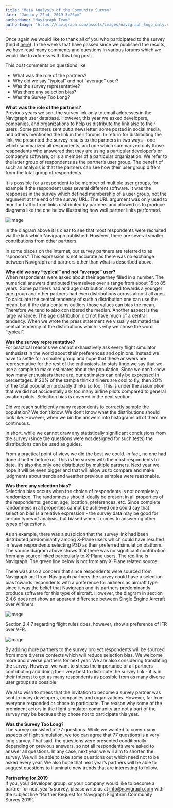 ```yaml
---
title: "Meta Analysis of the Community Survey"
date: "January 22nd, 2019 3:26pm"
authorName: "Navigraph Team"
authorImage: "https://navigraph.com/assets/images/navigraph_logo_only.svg"
---
```


Once again we would like to thank all of you who participated to the survey (find it [here](https://download.navigraph.com/docs/navigraph-flightsim-community-survey-2018-final.pdf)). In the weeks that have passed since we published the results, we have read many comments and questions in various forums which we would like to address with this blog post.

This post comments on questions like:

* What was the role of the partners?
* Why did we say “typical” and not “average” user?
* Was the survey representative?
* Was there any selection bias?
* Was the Survey Too Long?

**What was the role of the partners?**  
Previous years we sent the survey link only to email addresses in the Navigraph user database. However, this year we asked developers, companies, and organizations to help us distribute the link also to their users. Some partners sent out a newsletter, some posted in social media, and others mentioned the link in their forums. In return for distributing the link, we presented the survey results to the partners in two ways - one which summarized all respondents, and one which summarized only those respondents who answered that they are using a particular developer’s or company’s software, or is a member of a particular organization. We refer to the latter group of respondents as the partner’s user group. The benefit of such an analysis is that the partners can see how their user group differs from the total group of respondents.  

It is possible for a respondent to be member of multiple user groups, for example if the respondent uses several different software. It was the responses in the survey which defined membership of a user group, not the argument at the end of the survey URL. The URL argument was only used to monitor traffic from links distributed by partners and allowed us to produce diagrams like the one below illustrating how well partner links performed.

![image](/media/182217732766_0.png)

In the diagram above it is clear to see that most respondents were recruited via the link which Navigraph published. However, there are several smaller contributions from other partners.

In some places on the Internet, our survey partners are referred to as “sponsors”. This expression is not accurate as there was no exchange between Navigraph and partners other than what is described above.

**Why did we say “typical” and not “average” user?**  
When respondents were asked about their age they filled in a number. The numerical answers distributed themselves over a range from about 15 to 85 years. Some partners had and age distribution skewed towards a younger age group and other partners had even distributions across almost all ages. To calculate the central tendency of such a distribution one can use the mean, but if the data contains outliers those values can bias the mean. Therefore we tend to also considered the median. Another aspect is the large variance. The age distribution did not have much of a central tendency. When we wrote the press statement we visually estimated the central tendency of the distributions which is why we chose the word “typical”.  

**Was the survey representative?**  
For practical reasons we cannot exhaustively ask every flight simulator enthusiast in the world about their preferences and opinions. Instead we have to settle for a smaller group and hope that these answers are representative for the rest of the enthusiasts. In stats lingo we say that we use a sample to make estimates about the population. Since we don’t know how many enthusiasts there are, our estimates can only be expressed in percentages. If 20% of the sample think airliners are cool to fly, then 20% of the total population probably thinks so too. This is under the assumption that we did not accidentally ask too many airline pilots compared to general aviation pilots. Selection bias is covered in the next section.  

Did we reach sufficiently many respondents to correctly sample the population? We don’t know. We don’t know what the distributions should look like. However, when we bin the answers into histograms all of them are continuous.

In short, while we cannot draw any statistically significant conclusions from the survey (since the questions were not designed for such tests) the distributions can be used as guides. 

From a practical point of view, we did the best we could. In fact, no one had done it better before us. This is the survey with the most respondents to date. It’s also the only one distributed by multiple partners. Next year we hope it will be even bigger and that will allow us to compare and make judgments about trends and weather previous samples were reasonable.  

**Was there any selection bias?**  
Selection bias occurs when the choice of respondents is not completely randomized. The randomness should ideally be present in all properties of the respondents: gender, age, location, preferences, etc. Since complete randomness in all properties cannot be achieved one could say that selection bias is a relative expression - the survey data may be good for certain types of analysis, but biased when it comes to answering other types of questions.

As an example, there was a suspicion that the survey link had been distributed predominantly among X-Plane users which could have resulted in fewer respondents selecting P3D as their preferred simulation platform. The source diagram above shows that there was no significant contribution from any source linked particularly to X-Plane users. The red line is Navigraph. The green line below is not from any X-Plane related source.

There was also a concern that since respondents were sourced from Navigraph and from Navigraph partners the survey could have a selection bias towards respondents with a preference for airliners as aircraft type since it was the belief that Navigraph and its partners predominantly produce software for this type of aircraft. However, the diagram in section 2.4.6 does not show an apparent difference between Single Engine Aircraft over Airliners.

![image](/media/182217732766_1.png)

Section 2.4.7 regarding flight rules does, however, show a preference of IFR over VFR.

![image](/media/182217732766_2.png)

By adding more partners to the survey project respondents will be sourced from more diverse contexts which will reduce selection bias. We welcome more and diverse partners for next year. We are also considering translating the survey. However, we want to stress the importance of all partners contributing and doing their very best to distribute the survey link - it is in their interest to get as many respondents as possible from as many diverse user groups as possible.

We also wish to stress that the invitation to become a survey partner was sent to many developers, companies and organizations. However, far from everyone responded or chose to participate. The reason why some of the prominent actors in the flight simulator community are not a part of the survey may be because they chose not to participate this year.  

**Was the Survey Too Long?**  
The survey consisted of 77 questions. While we wanted to cover many aspects of flight simulation, we too can agree that 77 questions is a very long survey. That said, the questions were presented conditionally depending on previous answers, so not all respondents were asked to answer all questions. In any case, next year we will aim to shorten the survey. We will be able to take some questions out which need not to be asked every year. We also hope that next year’s partners will be able to suggest questions to illuminate new trends that are interesting to follow.  

**Partnering for 2019**  
If you, your developer group, or your company would like to become a partner for next year’s survey, please write us at [info@navigraph.com](mailto:info@navigraph.com) with the subject line “Partner Request for Navigraph FlightSim Community Survey 2019”.  